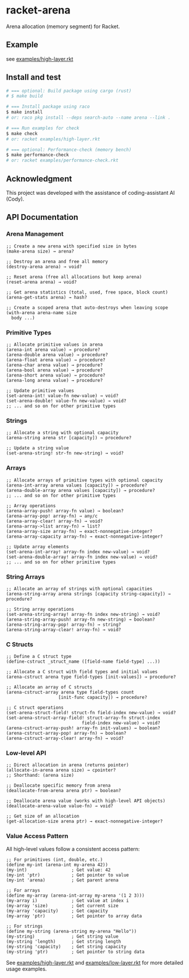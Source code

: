 # racket-arena

Arena allocation (memory segment) for Racket.

## Example

see [examples/high-layer.rkt](https://github.com/funatsufumiya/racket-arena/blob/main/examples/high-layer.rkt)

## Install and test

```bash
# === optional: Build package using cargo (rust)
# $ make build 

# === Install package using raco
$ make install
# or: raco pkg install --deps search-auto --name arena --link .

# === Run examples for check
$ make check
# or: racket examples/high-layer.rkt

# === optional: Performance-check (memory bench)
$ make performance-check
# or: racket examples/performance-check.rkt
```

## Acknowledgment

This project was developed with the assistance of coding-assistant AI (Cody).

## API Documentation

### Arena Management

```racket
;; Create a new arena with specified size in bytes
(make-arena size) → arena?

;; Destroy an arena and free all memory
(destroy-arena arena) → void?

;; Reset arena (free all allocations but keep arena)
(reset-arena arena) → void?

;; Get arena statistics (total, used, free space, block count)
(arena-get-stats arena) → hash?

;; Create a scoped arena that auto-destroys when leaving scope
(with-arena arena-name size
  body ...)
```

### Primitive Types

```racket
;; Allocate primitive values in arena
(arena-int arena value) → procedure?
(arena-double arena value) → procedure?
(arena-float arena value) → procedure?
(arena-char arena value) → procedure?
(arena-bool arena value) → procedure?
(arena-short arena value) → procedure?
(arena-long arena value) → procedure?

;; Update primitive values
(set-arena-int! value-fn new-value) → void?
(set-arena-double! value-fn new-value) → void?
;; ... and so on for other primitive types
```

### Strings

```racket
;; Allocate a string with optional capacity
(arena-string arena str [capacity]) → procedure?

;; Update a string value
(set-arena-string! str-fn new-string) → void?
```

### Arrays

```racket
;; Allocate arrays of primitive types with optional capacity
(arena-int-array arena values [capacity]) → procedure?
(arena-double-array arena values [capacity]) → procedure?
;; ... and so on for other primitive types

;; Array operations
(arena-array-push! array-fn value) → boolean?
(arena-array-pop! array-fn) → any/c
(arena-array-clear! array-fn) → void?
(arena-array->list array-fn) → list?
(arena-array-size array-fn) → exact-nonnegative-integer?
(arena-array-capacity array-fn) → exact-nonnegative-integer?

;; Update array elements
(set-arena-int-array! array-fn index new-value) → void?
(set-arena-double-array! array-fn index new-value) → void?
;; ... and so on for other primitive types
```

### String Arrays

```racket
;; Allocate an array of strings with optional capacities
(arena-string-array arena strings [capacity string-capacity]) → procedure?

;; String array operations
(set-arena-string-array! array-fn index new-string) → void?
(arena-string-array-push! array-fn new-string) → boolean?
(arena-string-array-pop! array-fn) → string?
(arena-string-array-clear! array-fn) → void?
```

### C Structs

```racket
;; Define a C struct type
(define-cstruct _struct_name ([field-name field-type] ...))

;; Allocate a C struct with field types and initial values
(arena-cstruct arena type field-types [init-values]) → procedure?

;; Allocate an array of C structs
(arena-cstruct-array arena type field-types count 
                    [init-func capacity]) → procedure?

;; C struct operations
(set-arena-struct-field! struct-fn field-index new-value) → void?
(set-arena-struct-array-field! struct-array-fn struct-index 
                             field-index new-value) → void?
(arena-cstruct-array-push! array-fn init-values) → boolean?
(arena-cstruct-array-pop! array-fn) → boolean?
(arena-cstruct-array-clear! array-fn) → void?
```

### Low-level API

```racket
;; Direct allocation in arena (returns pointer)
(allocate-in-arena arena size) → cpointer?
;; Shorthand: (arena size)

;; Deallocate specific memory from arena
(deallocate-from-arena arena ptr) → boolean?

;; Deallocate arena value (works with high-level API objects)
(deallocate-arena-value value-fn) → void?

;; Get size of an allocation
(get-allocation-size arena ptr) → exact-nonnegative-integer?
```

### Value Access Pattern

All high-level values follow a consistent access pattern:

```racket
;; For primitives (int, double, etc.)
(define my-int (arena-int my-arena 42))
(my-int)                 ; Get value: 42
(my-int 'ptr)            ; Get pointer to value
(my-int 'arena)          ; Get parent arena

;; For arrays
(define my-array (arena-int-array my-arena '(1 2 3)))
(my-array i)             ; Get value at index i
(my-array 'size)         ; Get current size
(my-array 'capacity)     ; Get capacity
(my-array 'ptr)          ; Get pointer to array data

;; For strings
(define my-string (arena-string my-arena "Hello"))
(my-string)              ; Get string value
(my-string 'length)      ; Get string length
(my-string 'capacity)    ; Get string capacity
(my-string 'ptr)         ; Get pointer to string data
```

See [examples/high-layer.rkt](https://github.com/funatsufumiya/racket-arena/blob/main/examples/high-layer.rkt) and [examples/low-layer.rkt](https://github.com/funatsufumiya/racket-arena/blob/main/examples/low-layer.rkt) for more detailed usage examples.